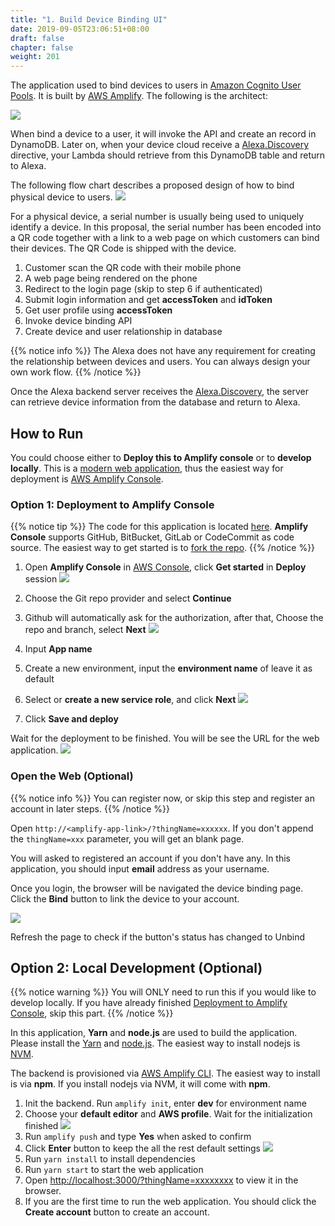 ```yaml
---
title: "1. Build Device Binding UI"
date: 2019-09-05T23:06:51+08:00
draft: false
chapter: false
weight: 201
---
```


The application used to bind devices to users in [Amazon Cognito User Pools](https://docs.aws.amazon.com/cognito/latest/developerguide/cognito-user-identity-pools.html).
It is built by [AWS Amplify](https://aws-amplify.github.io/). The following is the architect:

![](/images/smart-home/arch.jpg)

When bind a device to a user, it will invoke the API and create an record in DynamoDB. Later on, when 
your device cloud receive a [Alexa.Discovery](https://developer.amazon.com/docs/device-apis/alexa-discovery.html)
directive, your Lambda should retrieve from this DynamoDB table and return to Alexa.

The following flow chart describes a proposed design of how to bind physical device to users.
![](/images/smart-home/device-bind-flow.png)

For a physical device, a serial number is usually being used to uniquely identify a device.
In this proposal, the serial number has been encoded into a QR code together with a link to a 
web page on which customers can bind their devices. The QR Code is shipped with the device.

1. Customer scan the QR code with their mobile phone
1. A web page being rendered on the phone
1. Redirect to the login page (skip to step 6 if authenticated)
1. Submit login information and get **accessToken** and **idToken**
1. Get user profile using **accessToken**
1. Invoke device binding API
1. Create device and user relationship in database

{{% notice info %}}
The Alexa does not have any requirement for creating the relationship between devices and users.
You can always design your own work flow. 
{{% /notice %}}

Once the Alexa backend server receives the [Alexa.Discovery](https://developer.amazon.com/docs/device-apis/alexa-discovery.html),
the server can retrieve device information from the database and return to Alexa.

## How to Run

You could choose either to **Deploy this to Amplify console** or to **develop locally**.
This is a [modern web application](https://docs.aws.amazon.com/amplify/latest/userguide/welcome.html#what-are-modern-web-applications),
thus the easiest way for deployment is [AWS Amplify Console](https://docs.aws.amazon.com/zh_cn/amplify/latest/userguide/welcome.html).


### Option 1: Deployment to Amplify Console

{{% notice tip %}}
The code for this application is located [here](https://github.com/lab798/aws-alexa-workshop-ui). **Amplify Console** 
supports GitHub, BitBucket, GitLab or CodeCommit as code source. The easiest way to get started is to 
[fork the repo](https://help.github.com/en/articles/fork-a-repo#fork-an-example-repository). 
{{% /notice %}}

1. Open **Amplify Console** in [AWS Console](https://console.aws.amazon.com/amplify/home?region=us-east-1#/), click **Get started** in **Deploy** session
    ![](/images/smart-home/amplify-console-get-started.png)

1. Choose the Git repo provider and select **Continue**

1. Github will automatically ask for the authorization, after that, Choose the repo and branch, select **Next**
    ![](/images/smart-home/amplify-console-repo.png)

1. Input **App name**

1. Create a new environment, input the **environment name** of leave it as default

1. Select or **create a new service role**, and click **Next**
    ![](/images/smart-home/amplify-console-settings.png)

1. Click **Save and deploy**

Wait for the deployment to be finished. You will be see the URL for the web application.
    ![](/images/smart-home/amplify-url.png)



### Open the Web (Optional)

{{% notice info %}}
You can register now, or skip this step and register an account in later steps.
{{% /notice %}}

Open `http://<amplify-app-link>/?thingName=xxxxxx`. If you don't append the `thingName=xxx` parameter, 
you will get an blank page.

You will asked to registered an account if you don't have any. 
In this application, you should input **email** address as your username.

Once you login, the browser will be navigated the device binding page. Click
the **Bind** button to link the device to your account.

![](/images/smart-home/device-bind.jpg)

Refresh the page to check if the button's status has changed to Unbind

## Option 2: Local Development (Optional)

{{% notice warning %}}
You will ONLY need to run this if you would like to develop locally.
If you have already finished  [Deployment to Amplify Console](#deployment-to-amplify-console), skip this part.
{{% /notice %}}


In this application, **Yarn** and **node.js** are used to build the application. 
Please install the [Yarn](https://yarnpkg.com/en/) and [node.js](https://nodejs.org/en/). 
The easiest way to install nodejs is [NVM](https://github.com/nvm-sh/nvm).

The backend is provisioned via [AWS Amplify CLI](https://github.com/aws-amplify/amplify-cli#install-the-cli). 
The easiest way to install is via **npm**. If you install nodejs via NVM, it will come with **npm**.

1. Init the backend. Run `amplify init`, enter **dev** for environment name
1. Choose your **default editor** and **AWS profile**. Wait for the initialization finished
![](/images/smart-home/amplify-init.png)
1. Run `amplify push` and type **Yes** when asked to confirm
1. Click **Enter** button to keep the all the rest default settings
![](/images/smart-home/amplify-push.png)
1. Run `yarn install` to install dependencies
1. Run `yarn start` to start the web application
1. Open [http://localhost:3000/?thingName=xxxxxxxx](http://localhost:3000/?thingName=xxxxxxxx) to view it in the browser.
1. If you are the first time to run the web application. You should click the **Create account** button to create an account.





